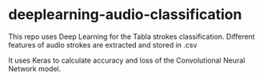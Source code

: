 # deeplearning-audio-classification
This repo uses Deep Learning for the Tabla strokes classification. Different features of audio strokes are extracted and stored in .csv 

It uses Keras to calculate accuracy and loss of the Convolutional Neural Network model.  
